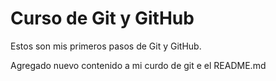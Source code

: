# Curso de Git y GitHub
Estos son mis primeros pasos de Git y GitHub.

Agregado nuevo contenido a mi curdo de git e el README.md
